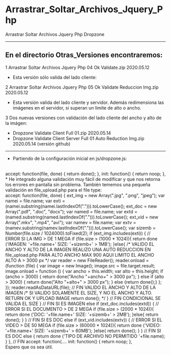 # Arrastrar_Soltar_Archivos_Jquery_Php
Arrastrar Soltar Archivos Jquery Php Dropzone

----

## En el directorio Otras_Versiones encontraremos:

1 Arrastrar Soltar Archivos Jquery Php 04 Ok Validate.zip 2020.05.12
- Esta versión sólo valida del lado cliente:

2 Arrastrar Soltar Archivos Jquery Php 05 Ok Validate Reduccion Img.zip 2020.05.12
- Esta versión valida del lado cliente y servidor. Además redimensiona las imágenes en el servidor, si superan un limite de alto o ancho.

3 Dos nuevas versiones con validación del lado cliente del ancho y alto de la imágen:
- Dropzone Validate Client Full 01.zip 2020.05.14
- Dropzone Validate Client Server Full 01 Auto Reduction Img.zip 2020.05.14 (versión github)

----

* Partiendo de la configuración inicial en js/dropzone.js:
<br>
accept:
 function(file, done) {
            return done();
          },
init: function() {
            return noop;
          },
* He integrado alguna validación muy fácil de modificar y que nos retorna los errores en pantalla sin problema.
También tememos una pequeña validación en file_upload.php para el file type:
<br>
     accept: function(file, done) {
      ext_img = new Array(".jpg", ".png", "jpeg");
      var namei = file.name;
      var exti = (namei.substring(namei.lastIndexOf("."))).toLowerCase();
      ext_doc = new Array(".pdf", ".doc", "docx");
      var named = file.name;
      var extd = (named.substring(named.lastIndexOf("."))).toLowerCase();
      ext_vid = new Array(".mkv", ".mp4", "avi");
      var namev = file.name;
      var extv = (namev.substring(namev.lastIndexOf("."))).toLowerCase();
      var sizemb = Number(file.size / 1024000).toFixed(2);
      if (ext_img.includes(exti)) {
          // ERROR SI LA IMG > DE 1 MEGA
          if (file.size > (1000 * 1024)){
                  return done ('IMAGEN: '+file.name+' SIZE: '+sizemb+' > 1MB');
            }else{
              /*  VALIDO EL ANCHO Y ALTO DE LA IMAGEN 
                  REALIZO UNA AUTO REDUCCION EN file_upload.php
                  PARA ALTO ANCHO MAX 900
                  AQUI LIMITO EL ANCHO ALTO A > 3000 px
              */
              var reader = new FileReader();
              reader.onload = (function (file) {
                  var image = new Image();
                  image.src = file.target.result;
                  image.onload = function () {
                      var ancho = this.width;
                      var alto = this.height;
                      if (ancho > 3000) { return done("Ancho "+ancho+" > 3000 px"); } 
                      else if (alto > 3000) { return done("Alto "+alto+" > 3000 px"); }
                      else {return done();}
                  };
              });
              reader.readAsDataURL(file);
              // FIN VALIDO EL ANCHO Y ALTO DE LA IMAGEN
              /* SI VALIDO SOLAMENTE EL SIZE, Y NO EL ANCHO Y ALTO.
                 RETURN OK Y UPLOAD IMAGE
                return done(); 
              */
            } // FIN CONDICIONAL SE VALIDA EL SIZE
            } // FIN SI ES IMAGEN
      else if (ext_doc.includes(extd)) {
          // ERROR SI EL DOCUMENTO > DE 2 MEGA
          if (file.size > (2000 * 1024)){
                  return done ('DOC: '+file.name+' SIZE: '+sizemb+' > 2MB');
                      }else{ return done(); }
            } // FIN SI ES DOC
      else if (ext_vid.includes(extv)) {
          // ERROR SI EL VIDEO > DE 50 MEGA
          if (file.size > (60000 * 1024)){
                  return done ('VIDEO: '+file.name+' SIZE: '+sizemb+' > 60MB');
                      }else{ return done(); }
            } // FIN SI ES DOC
      else {
              return done ('TIPO DE ARCHIVO NO PERMITIDO '+file.name);
            }
    }, // FIN accept: function(....
    init: function() {
      return noop;
    },
<br>
Espero que os sea útil.
